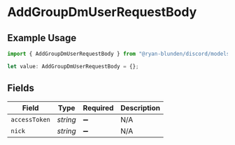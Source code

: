 # AddGroupDmUserRequestBody

## Example Usage

```typescript
import { AddGroupDmUserRequestBody } from "@ryan-blunden/discord/models/operations";

let value: AddGroupDmUserRequestBody = {};
```

## Fields

| Field              | Type               | Required           | Description        |
| ------------------ | ------------------ | ------------------ | ------------------ |
| `accessToken`      | *string*           | :heavy_minus_sign: | N/A                |
| `nick`             | *string*           | :heavy_minus_sign: | N/A                |